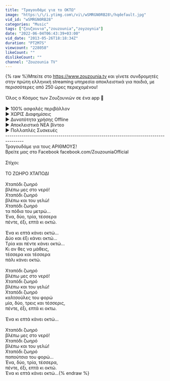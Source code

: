 ```yaml
---
title: "Τραγουδάμε για το ΟΚΤΩ"
image: "https:\/\/i.ytimg.com\/vi\/wSMRGN0RB28\/hqdefault.jpg"
vid_id: "wSMRGN0RB28"
categories: "Music"
tags: ["ζουζουνια","zouzounia","zoyzoynia"]
date: "2022-06-04T06:43:39+03:00"
vid_date: "2013-05-26T18:18:34Z"
duration: "PT2M7S"
viewcount: "228058"
likeCount: ""
dislikeCount: ""
channel: "Zouzounia TV"
---
```

{% raw %}Μπείτε στο <a rel="nofollow" target="blank" href="https://www.zouzounia.tv">https://www.zouzounia.tv</a> και γίνετε συνδρομητές στην πρώτη ελληνική streaming υπηρεσία αποκλειστικά για παιδιά, με περισσότερες από 250 ώρες περιεχομένου!<br /><br />Όλος ο Κόσμος των Ζουζουνιών σε ένα app 📱 <br /><br />► 100% ασφαλές περιβάλλον<br />► ΧΩΡΙΣ Διαφημίσεις<br />► Δυνατότητα χρήσης Offline<br />► Αποκλειστικά ΝΕΑ βίντεο<br />► Πολλαπλές Συσκευές<br />---------------------------------------------------------------------------------------<br />Τραγουδάμε για τους ΑΡΙΘΜΟΥΣ!<br />Βρείτε μας στο Facebook facebook.com/ZouzouniaOfficial<br /><br />Στίχοι:<br /><br />ΤΟ ΖΩΗΡΟ ΧΤΑΠΟΔΙ<br /><br />Xταπόδι ζωηρό <br />βλέπω µες στο νερό!<br />Xταπόδι ζωηρό <br />βλέπω και του γελώ!<br />Xταπόδι ζωηρό <br />τα πόδια του µετρώ...<br />Ένα, δύο, τρία, τέσσερα<br />πέντε, έξι, επτά κι οκτώ.<br /><br />Ένα κι επτά κάνει οκτώ...<br />∆ύο και έξι κάνει οκτώ...<br />Tρία και πέντε κάνει οκτώ...<br />Kι αν θες να µάθεις,<br />τέσσερα και τέσσερα <br />πάλι κάνει οκτώ.<br /><br />Xταπόδι ζωηρό <br />βλέπω µες στο νερό!<br />Xταπόδι ζωηρό <br />βλέπω και του γελώ!<br />Xταπόδι ζωηρό <br />καλτσούλες του φορώ<br />µία, δύο, τρεις και τέσσερις, <br />πέντε, έξι, επτά κι οκτω.<br /><br />Ένα κι επτά κάνει οκτώ...<br /><br />Xταπόδι ζωηρό <br />βλέπω µες στο νερό!<br />Xταπόδι ζωηρό <br />βλέπω και του γελώ!<br />Xταπόδι ζωηρό <br />παπούτσια του φορώ...<br />Ένα, δύο, τρία, τέσσερα, <br />πέντε, έξι, επτά κι οκτώ.<br />Ένα κι επτά κάνει οκτώ...{% endraw %}
